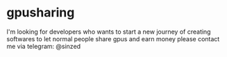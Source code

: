 # gpusharing

I'm looking for developers who wants to start a new journey of creating softwares to let normal people share gpus and earn money
please contact me via telegram: @sinzed
